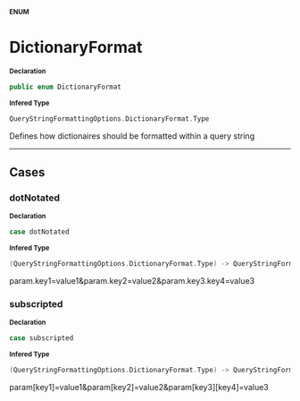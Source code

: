 <sub>**ENUM**</sub>
# DictionaryFormat

<sub>**Declaration**</sub>
```swift
public enum DictionaryFormat
```

<sub>**Infered Type**</sub>
```swift
QueryStringFormattingOptions.DictionaryFormat.Type
```

Defines how dictionaires should be formatted within a query string

--------------------

## Cases
### dotNotated

<sub>**Declaration**</sub>
```swift
case dotNotated
```

<sub>**Infered Type**</sub>
```swift
(QueryStringFormattingOptions.DictionaryFormat.Type) -> QueryStringFormattingOptions.DictionaryFormat
```

param.key1=value1&param.key2=value2&param.key3.key4=value3

### subscripted

<sub>**Declaration**</sub>
```swift
case subscripted
```

<sub>**Infered Type**</sub>
```swift
(QueryStringFormattingOptions.DictionaryFormat.Type) -> QueryStringFormattingOptions.DictionaryFormat
```

param[key1]=value1&param[key2]=value2&param[key3][key4]=value3



